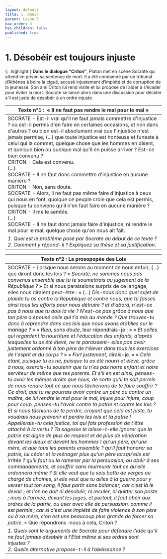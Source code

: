 ```yaml
---
layout: default
title: 1. Obéir
parent: Leçon 5
nav_order: 3
has_children: false
published: true
---
```

# 1. Désobéir est toujours injuste


{: .highlight }
**Dans le dialogue “*Criton*”**, Platon met en scène Socrate qui attend en prison sa sentence de mort. Il a été condamné par un tribunal d’Athènes à boire la ciguë, accusé injustement d’impiété et de corruption de la jeunesse. Son ami Criton lui rend visite et lui propose de l’aider à s’évader pour éviter la mort. Socrate se lance alors dans une discussion pour décider s’il est juste de désobéir à un ordre injuste.

| Texte n°1 :  « Il ne faut pas rendre le mal pour le mal »             |
| -------------------------------------------------------- |
| SOCRATE - Est-il vrai qu'il ne faut jamais commettre d'injustice ? ou est-il permis d'en faire en certaines occasions, et non dans d'autres ? ou bien est-il absolument vrai que l'injustice n'est jamais permise, (...) que toute injustice est honteuse et funeste à celui qui la commet, quelque chose que les hommes en disent, et quelque bien ou quelque mal qu'il en puisse arriver ? Est-ce bien convenu ?<br>CRITON - Cela est convenu.<br>(...)<br>SOCRATE - Il ne faut donc commettre d'injustice en aucune manière ?<br>CRITON - Non, sans doute.<br>SOCRATE - Alors, il ne faut pas même faire d'injustice à ceux qui nous en font, quoique ce peuple croie que cela est permis, puisque tu conviens qu'il n'en faut faire en aucune manière ?<br>CRITON - Il me le semble.<br>(...)<br>SOCRATE - Il ne faut donc jamais faire d'injustice, ni rendre le mal pour le mal, quelque chose qu'on nous ait fait. |
| *1. Quel est le problème posé par Socrate au début de ce texte ?<br>2. Comment y répond-il ? Expliquez sa thèse et sa justification.*    |

| Texte n°2 : La prosopopée des Lois                                                                                                                                                                      |
| --------------------------------------------------------------------------- |
| SOCRATE - Lorsque nous serons au moment de nous enfuir, (...) que diront donc les lois ? « *Socrate, ne sommes­ nous pas convenus ensemble que tu te soumettrais au jugement de la République ?* » Et si nous paraissions surpris de ce langage, elles nous diraient peut-être : « (...) *Dis-nous donc quel sujet de plainte tu as contre la République et contre nous, que tu fasses ainsi tous tes efforts pour nous détruire ? et d'abord, n'est-ce pas à nous que tu dois la vie ? N'est-ce pas grâce à nous que ton père a épousé celle qui t'a mis au monde ? Que trouves-tu donc à reprendre dans ces lois que nous avons établies sur le mariage ?* » « *Rien, sans doute*, leur répondrais-je ; » « *Et celles qui regardent la nourriture et l'éducation des enfants, d'après lesquelles tu as été élevé, ne te paraissent- elles pas avoir justement ordonné à ton père de t'élever dans tous les exercices de l'esprit et du corps ?* » « *Fort justement*, dirais-je. » « *Cela étant, puisque tu es né, puisque tu as été nourri et élevé, grâce à nous, oserais-tu soutenir que tu n'es pas notre enfant et notre serviteur de même que tes parents. Et s'il en est ainsi, penses-tu avoir les mêmes droits que nous, de sorte qu'il te soit permis de nous rendre tout ce que nous tâcherions de te faire souffrir ? Ce droit, que tu ne pourrais avoir contre un père ou contre un maître, de lui rendre le mal pour le mal, injure pour injure, coup pour coup, penses-tu l'avoir contre ta patrie et contre les lois ? Et si nous tâchions de te perdre, croyant que cela est juste, tu voudrais nous prévenir et perdre les lois et ta patrie ! Appellerais-tu cela justice, toi qui fais profession de t'être attaché à la vertu ? Ta sagesse te laisse-t-elle ignorer que la patrie est digne de plus de respect et de plus de vénération devant les dieux et devant les hommes ! qu'un père, qu'une mère, et que tous les parents ensemble ? qu'il faut honorer sa patrie, lui céder et la ménager plus qu'un père lorsqu'elle est irritée ? qu'il faut ou la ramener par la persuasion, ou obéir à ses commandements, et souffrir sans murmurer tout ce qu'elle ordonnera même ? Si elle veut que tu sois battu de verges ou chargé de chaînes, si elle veut que tu ailles à la guerre pour y verser tout ton sang, il faut partir sans balancer, car c'est là le devoir ; et l'on ne doit ni désobéir, ni reculer, ni quitter son poste ; mais à l'armée, devant les juges, et partout, il faut obéir aux ordres de la patrie, ou user avec elle de persuasion, comme il est permis ; car si c'est une impiété de faire violence à son père ou à sa mère, c'en est une beaucoup plus grande de forcer sa patrie.* » Que répondrons-nous à cela, Criton ? |
| *1. Quels sont le arguments de Socrate pour défendre l’idée qu’il ne faut jamais désobéir à l’Etat même si ses ordres sont injustes ?<br>2. Quelle alternative propose-t-il à l’obéissance ?*       |




